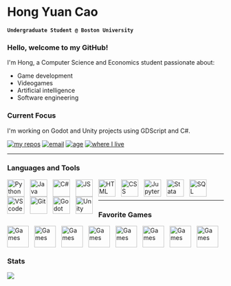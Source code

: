 # Hong Yuan Cao

**`Undergraduate Student @ Boston University`**

### Hello, welcome to my GitHub!

I'm Hong, a Computer Science and Economics student passionate about:
- Game development
- Videogames
- Artificial intelligence
- Software engineering

### Current Focus
I'm working on Godot and Unity projects using GDScript and C#.

<p align="left">
<a href="https://github.com/hongyuanc?tab=repositories">
    <img alt="my repos" title="Check out my repositories" src="https://custom-icon-badges.demolab.com/badge/-My%20Repos-4CAF50?style=for-the-badge&logoColor=white&logo=repo"/></a>
<a href="mailto:hong.cao0824@gmail.com">
    <img alt="email" title="Reach out to me!" src="https://custom-icon-badges.demolab.com/badge/-hong.cao0824@gmail.com-00897B?style=for-the-badge&logo=mention&logoColor=white"></a>
<a href="https://en.wikipedia.org/wiki/August_24">
    <img alt="age" title="Click for my birthday" src="https://img.shields.io/badge/Age-19-FFA726?style=for-the-badge"></a>
<a href="https://en.wikipedia.org/wiki/Boston">
    <img alt="where I live" title="Boston" src="https://custom-icon-badges.demolab.com/badge/Boston-MA-1E88E5?style=for-the-badge&logo=location&logoColor=white"></a>
</p>

---

### Languages and Tools

<img align="left" alt="Python" width="40px" style="padding-right:10px" src="https://cdn.jsdelivr.net/gh/devicons/devicon@latest/icons/python/python-original.svg"/>
<img align="left" alt="Java" width="40px" style="padding-right:10px" src="https://cdn.jsdelivr.net/gh/devicons/devicon@latest/icons/java/java-original.svg"/>
<img align="left" alt="C#" width="40px" style="padding-right:10px" src="https://cdn.jsdelivr.net/gh/devicons/devicon@latest/icons/csharp/csharp-original.svg" />
<img align="left" alt="JS" width="40px" style="padding-right:10px" src="https://cdn.jsdelivr.net/gh/devicons/devicon@latest/icons/javascript/javascript-original.svg" />
<img align="left" alt="HTML" width="40px" style="padding-right:10px" src="https://cdn.jsdelivr.net/gh/devicons/devicon@latest/icons/html5/html5-original.svg" />
<img align="left" alt="CSS" width="40px" style="padding-right:10px" src="https://cdn.jsdelivr.net/gh/devicons/devicon@latest/icons/css3/css3-original.svg" />
<img align="left" alt="Jupyter" width="40px" style="padding-right:10px" src="https://cdn.jsdelivr.net/gh/devicons/devicon@latest/icons/jupyter/jupyter-original-wordmark.svg" />
<img align="left" alt="Stata" width="40px" style="padding-right:10px" src="https://cdn.jsdelivr.net/gh/devicons/devicon@latest/icons/stata/stata-original-wordmark.svg"/>
<img align="left" alt="SQL" width="40px" style="padding-right:10px" src="https://cdn.jsdelivr.net/gh/devicons/devicon@latest/icons/mysql/mysql-original.svg"/>
<img align="left" alt="VScode" width="40px" style="padding-right:10px" src="https://cdn.jsdelivr.net/gh/devicons/devicon@latest/icons/vscode/vscode-original.svg"/>
<img align="left" alt="Git" width="40px" style="padding-right:10px" src="https://cdn.jsdelivr.net/gh/devicons/devicon@latest/icons/git/git-original.svg"/>
<a href="https://godotengine.org/">
    <img align="left" alt="Godot" width="40px" style="padding-right:10px" src="https://cdn.jsdelivr.net/gh/devicons/devicon@latest/icons/godot/godot-original.svg"/>
    </a>
<img align="left" alt="Unity" width="40px" style="padding-right:10px" src="https://cdn.jsdelivr.net/gh/devicons/devicon@latest/icons/unity/unity-original.svg" />
<br />
<br />

---

### Favorite Games


<a href="https://en.wikipedia.org/wiki/Hades_(video_game)">
    <img align="left" alt="Games" title="Hades" width="50px" style="padding-right:10px" src="https://cdn2.steamgriddb.com/icon/851300ee84c2b80ed40f51ed26d866fc/32/256x256.png"/>
    </a>
<a href="https://en.wikipedia.org/wiki/Sekiro:_Shadows_Die_Twice">
    <img align="left" alt="Games" title="Sekiro" width="50px" style="padding-right:10px" src="https://cdn2.steamgriddb.com/icon/adf880d5c8986bd0deb6423c92c9d948/32/512x512.png"/>
    </a>
<a href="https://en.wikipedia.org/wiki/God_of_War_(2018_video_game)">
    <img align="left" alt="Games" title="God of War" width="50px" style="padding-right:10px" src="https://cdn2.steamgriddb.com/icon/ed54434568d56806c4360d1e787ac70e/32/256x256.png"/>
    </a>
<a href="https://en.wikipedia.org/wiki/Counter-Strike:_Global_Offensive">
    <img align="left" alt="Games" title="yes, csgo not cs2" width="50px" style="padding-right:10px" src="https://cdn2.steamgriddb.com/icon/6a1daa960984b0d1b4f1b644e9e6917e/32/256x256.png"/>
    </a>
<a href="https://en.wikipedia.org/wiki/Tom_Clancy%27s_Rainbow_Six">
    <img align="left" alt="Games" title="Tom Clancy's Rainbow Six Siege" width="50px" style="padding-right:10px" src="https://cdn2.steamgriddb.com/icon/1387a00f03b4b423e63127b08c261bdc/32/256x256.png"/>
    </a>
<a href="https://en.wikipedia.org/wiki/Apex_Legends">
    <img align="left" alt="Games" title="Apex Legends" width="50px" style="padding-right:10px" src="https://cdn2.steamgriddb.com/icon/00106ac9184e7d54b570d0f0cb0c38b2/32/256x256.png"/>
    </a>
<a href="https://en.wikipedia.org/wiki/FTL:_Faster_Than_Light">
    <img align="left" alt="Games" title="FTL: Faster Than Light" width="50px" style="padding-right:10px" src="https://cdn2.steamgriddb.com/icon/7137debd45ae4d0ab9aa953017286b20/32/64x64.png"/>
    </a>
<a href="https://en.wikipedia.org/wiki/Dead_by_Daylight">
    <img align="left" alt="Games" title="Dead by Daylight" width="50px" style="padding-right:10px" src="https://cdn2.steamgriddb.com/icon/29ec8066dea8748449b852688c46ee5a/32/256x256.png"/>
    </a>
<br />
<br />

---

### Stats

<div style="overflow: hidden;">
    <a href="https://github.com/hongyuanc?tab=repositories" style="float: left; margin-right: 20px;">
        <img src="https://github-readme-stats.vercel.app/api/top-langs/?username=hongyuanc&layout=compact&langs_count=10&theme=tokyonight&card_width=445" />
    </a>

